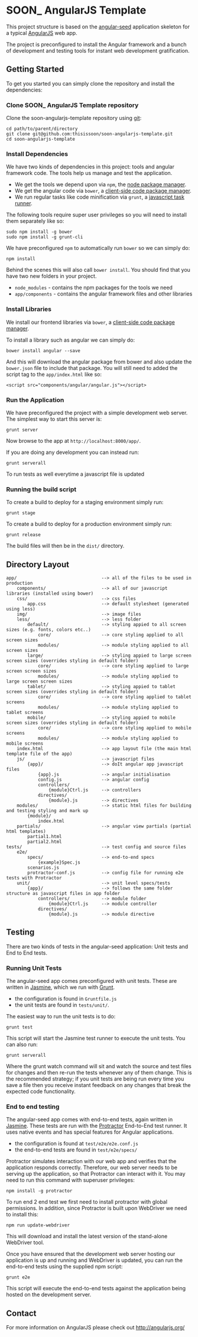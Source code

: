 # SOON_ AngularJS Template

This project structure is based on the [angular-seed](https://github.com/angular/angular-seed) application skeleton for a typical [AngularJS](http://angularjs.org/) web app.

The project is preconfigured to install the Angular framework and a bunch of development and testing tools for instant web development gratification.


## Getting Started

To get you started you can simply clone the repository and install the dependencies:

### Clone SOON_ AngularJS Template repository

Clone the soon-angularjs-template repository using [git][git]:

```
cd path/to/parent/directory
git clone git@github.com:thisissoon/soon-angularjs-template.git
cd soon-angularjs-template
```


### Install Dependencies

We have two kinds of dependencies in this project: tools and angular framework code.  The tools help us manage and test the application.

* We get the tools we depend upon via `npm`, the [node package manager][npm].
* We get the angular code via `bower`, a [client-side code package manager][bower].
* We run regular tasks like code minification via `grunt`, a [javascript task runner][grunt].


The following tools require super user privileges so you will need to install them separately like so:

```
sudo npm install -g bower 
sudo npm install -g grunt-cli
```

We have preconfigured `npm` to automatically run `bower` so we can simply do:

```
npm install
```

Behind the scenes this will also call `bower install`.  You should find that you have two new
folders in your project.

* `node_modules` - contains the npm packages for the tools we need
* `app/components` - contains the angular framework files and other libraries

### Install Libraries

We install our frontend libraries via `bower`, a [client-side code package manager][bower].

To install a library such as angular we can simply do:

```
bower install angular --save
```

And this will download the angular package from bower and also update the `bower.json` file to include that package. You will still need to added the script tag to the `app/index.html` like so:

	<script src="components/angular/angular.js"></script>


### Run the Application

We have preconfigured the project with a simple development web server.  The simplest way to start
this server is:

```
grunt server
```

Now browse to the app at `http://localhost:8000/app/`.

If you are doing any development you can instead run:

```
grunt serverall
```

To run tests as well everytime a javascript file is updated

### Running the build script

To create a build to deploy for a staging environment simply run: 

```
grunt stage
```

To create a build to deploy for a production environment simply run: 

```
grunt release
```

The build files will then be in the `dist/` directory.


## Directory Layout

	app/								--> all of the files to be used in production
		components/						--> all of our javascript libraries (installed using bower)
		css/							--> css files
			app.css						--> default stylesheet (generated using less)
		img/							--> image files
		less/							--> less folder
			default/					--> styling appied to all screen sizes (e.g. fonts, colors etc..)
				core/					--> core styling applied to all screen sizes 
				modules/				--> module styling applied to all screen sizes
			large/						--> styling appied to large screen screen sizes (overrides styling in default folder)
				core/					--> core styling applied to large screen screen sizes
				modules/				--> module styling applied to large screen screen sizes 
			tablet/						--> styling appied to tablet screen sizes (overrides styling in default folder)
				core/					--> core styling applied to tablet screens 
				modules/				--> module styling applied to tablet screens
			mobile/						--> styling appied to mobile screen sizes (overrides styling in default folder)
				core/					--> core styling applied to mobile screens 
				modules/				--> module styling applied to mobile screens  
		index.html						--> app layout file (the main html template file of the app)
		js/								--> javascript files
			{app}/						--> doIt angular app javascript files
				{app}.js				--> angular initialisation
				config.js				--> angular config
				controllers/
					{module}Ctrl.js		--> controllers
				directives/
					{module}.js			--> directives
	  	modules/						--> static html files for building and testing styling and mark up
			{module}/
				index.html
	  	partials/						--> angular view partials (partial html templates)
			partial1.html
			partial2.html
	tests/								--> test config and source files
		e2e/
			specs/						--> end-to-end specs
				{example}Spec.js		
			scenarios.js
			protractor-conf.js			--> config file for running e2e tests with Protractor
		unit/							--> unit level specs/tests
			{app}/						--> follows the same folder structure as javascript files in app folder
				controllers/			--> module folder
					{module}Ctrl.js		--> module controller
				directives/
					{module}.js			--> module directive



## Testing

There are two kinds of tests in the angular-seed application: Unit tests and End to End tests.

### Running Unit Tests

The angular-seed app comes preconfigured with unit tests. These are written in
[Jasmine][jasmine], which we run with [Grunt][grunt].

* the configuration is found in `Gruntfile.js`
* the unit tests are found in `tests/unit/`.

The easiest way to run the unit tests is to do:

```
grunt test
```

This script will start the Jasmine test runner to execute the unit tests. You can also run:

```
grunt serverall
```

Where the grunt watch command will sit and watch the source and test files for changes and then re-run the tests whenever any of them change.
This is the recommended strategy; if you unit tests are being run every time you save a file then
you receive instant feedback on any changes that break the expected code functionality.


### End to end testing

The angular-seed app comes with end-to-end tests, again written in [Jasmine][jasmine]. These tests
are run with the [Protractor][protractor] End-to-End test runner.  It uses native events and has
special features for Angular applications.

* the configuration is found at `test/e2e/e2e.conf.js`
* the end-to-end tests are found in `test/e2e/specs/`

Protractor simulates interaction with our web app and verifies that the application responds
correctly. Therefore, our web server needs to be serving up the application, so that Protractor
can interact with it. You may need to run this command with superuser privileges:

```
npm install -g protractor
```

To run end 2 end test we first need to install protractor with global permissions. In addition, since Protractor is built upon WebDriver we need to install this:


```
npm run update-webdriver
```

This will download and install the latest version of the stand-alone WebDriver tool.

Once you have ensured that the development web server hosting our application is up and running
and WebDriver is updated, you can run the end-to-end tests using the supplied npm script:

```
grunt e2e
```

This script will execute the end-to-end tests against the application being hosted on the
development server.


## Contact

For more information on AngularJS please check out http://angularjs.org/

[git]: http://git-scm.com/
[bower]: http://bower.io
[npm]: https://www.npmjs.org/
[grunt]: http://gruntjs.com/
[node]: http://nodejs.org
[protractor]: https://github.com/angular/protractor
[jasmine]: http://pivotal.github.com/jasmine/
[karma]: http://karma-runner.github.io
[travis]: https://travis-ci.org/
[http-server]: https://github.com/nodeapps/http-server
